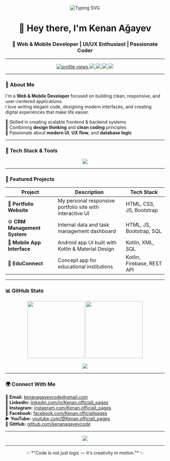 <!-- 💻 Professional Developer Profile README by Kenan Ağayev -->

<!-- Header Animation -->
<p align="center">
  <img src="https://readme-typing-svg.demolab.com?font=Fira+Code&size=25&pause=1000&color=00C6FF&width=480&lines=Hello+World!+I'm+Kenan+Aghayev;Web+%26+Mobile+Developer;Creative+UI%2FUX+Designer;Code.+Design.+Innovate." alt="Typing SVG" />
</p>

<h1 align="center">👋 Hey there, I'm Kenan Ağayev</h1>
<h3 align="center">🚀 Web & Mobile Developer | UI/UX Enthusiast | Passionate Coder</h3>

---

<p align="center">
  <a href="https://github.com/kenanagayevcode">
    <img src="https://komarev.com/ghpvc/?username=kenanagayevcode&label=Profile%20Views&color=00C6FF&style=flat" alt="profile views" />
  </a>
  <a href="mailto:kenanagayevcode@gmail.com">
    <img src="https://img.shields.io/badge/Email-kenanagayevcode%40gmail.com-D14836?style=flat&logo=gmail&logoColor=white" />
  </a>
  <a href="https://facebook.com/Kenan.officiallpages">
    <img src="https://img.shields.io/badge/Facebook-1877F2?style=flat&logo=facebook&logoColor=white" />
  </a>
  <a href="https://instagram.com/Kenan.officiall_pages">
    <img src="https://img.shields.io/badge/Instagram-E4405F?style=flat&logo=instagram&logoColor=white" />
  </a>
  <a href="https://linkedin.com/in/Kenan.officiall_pages">
    <img src="https://img.shields.io/badge/LinkedIn-0A66C2?style=flat&logo=linkedin&logoColor=white" />
  </a>
</p>

---

### 💫 About Me

I'm a **Web & Mobile Developer** focused on building clean, responsive, and user-centered applications.  
I love writing elegant code, designing modern interfaces, and creating digital experiences that make life easier.  

🔹 Skilled in creating scalable frontend & backend systems  
🔹 Combining **design thinking** and **clean coding** principles  
🔹 Passionate about **modern UI**, **UX flow**, and **database logic**

---

### 🧠 Tech Stack & Tools
<p align="center">
  <img src="https://skillicons.dev/icons?i=html,css,js,bootstrap,react,kotlin,java,mysql,sqlite,figma,git,github,nodejs,vscode,androidstudio" />
</p>

---

### 📂 Featured Projects

| Project | Description | Tech Stack |
|----------|--------------|-------------|
| 🎨 **Portfolio Website** | My personal responsive portfolio site with interactive UI | HTML, CSS, JS, Bootstrap |
| ⚙️ **CRM Management System** | Internal data and task management dashboard | HTML, JS, Bootstrap, SQL |
| 📱 **Mobile App Interface** | Android app UI built with Kotlin & Material Design | Kotlin, XML, SQL |
| 🧭 **EduConnect** | Concept app for educational institutions | Kotlin, Firebase, REST API |

---

### 📊 GitHub Stats
<p align="center">
  <img src="https://github-readme-stats.vercel.app/api?username=kenanagayevcode&show_icons=true&theme=tokyonight&hide_border=true" height="180em" />
  <img src="https://github-readme-stats.vercel.app/api/top-langs/?username=kenanagayevcode&layout=compact&theme=tokyonight&hide_border=true" height="180em" />
</p>
<p align="center">
  <img src="https://github-readme-streak-stats.herokuapp.com/?user=kenanagayevcode&theme=tokyonight&hide_border=true" />
</p>

---

### 🌍 Connect With Me
📧 **Email:** [kenanagayevcode@gmail.com](mailto:kenanagayevcode@gmail.com)  
💼 **LinkedIn:** [linkedin.com/in/Kenan.officiall_pages](https://linkedin.com/in/Kenan.officiall_pages)  
📸 **Instagram:** [instagram.com/Kenan.officiall_pages](https://instagram.com/Kenan.officiall_pages)  
📘 **Facebook:** [facebook.com/Kenan.officiallpages](https://facebook.com/Kenan.officiallpages)  
▶️ **YouTube:** [youtube.com/@Kenan.officiall_pages](https://youtube.com/@Korbucaq)  
🐙 **GitHub:** [github.com/kenanagayevcode](https://github.com/kenanagayevcode)

---

<p align="center">
  <img src="https://github-profile-trophy.vercel.app/?username=kenanagayevcode&theme=tokyonight&no-frame=true&margin-w=10" />
</p>

---

<p align="center">
  ✨ *"Code is not just logic — it's creativity in motion."* ✨  
</p>
